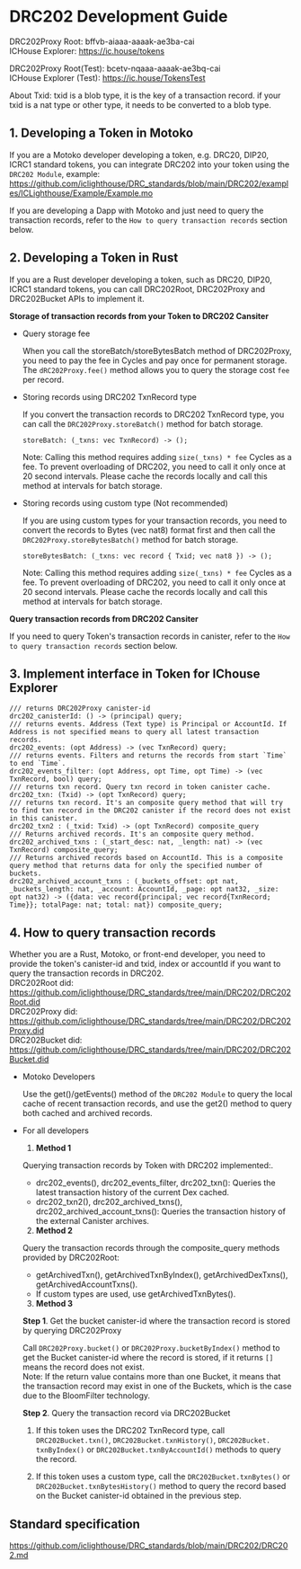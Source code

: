 # DRC202 Development Guide

DRC202Proxy Root: bffvb-aiaaa-aaaak-ae3ba-cai  
ICHouse Explorer: https://ic.house/tokens

DRC202Proxy Root(Test): bcetv-nqaaa-aaaak-ae3bq-cai  
ICHouse Explorer (Test): https://ic.house/TokensTest

About Txid: txid is a blob type, it is the key of a transaction record. if your txid is a nat type or other type, it needs to be converted to a blob type.

## 1. Developing a Token in Motoko

If you are a Motoko developer developing a token, e.g. DRC20, DIP20, ICRC1 standard tokens, you can integrate DRC202 into your token using the `DRC202 Module`, example: https://github.com/iclighthouse/DRC_standards/blob/main/DRC202/examples/ICLighthouse/Example/Example.mo   

If you are developing a Dapp with Motoko and just need to query the transaction records, refer to the `How to query transaction records` section below.

## 2. Developing a Token in Rust

If you are a Rust developer developing a token, such as DRC20, DIP20, ICRC1 standard tokens, you can call DRC202Root, DRC202Proxy and DRC202Bucket APIs to implement it. 

**Storage of transaction records from your Token to DRC202 Cansiter**

- Query storage fee

    When you call the storeBatch/storeBytesBatch method of DRC202Proxy, you need to pay the fee in Cycles and pay once for permanent storage. The `dRC202Proxy.fee()` method allows you to query the storage cost `fee` per record.

- Storing records using DRC202 TxnRecord type

    If you convert the transaction records to DRC202 TxnRecord type, you can call the `DRC202Proxy.storeBatch()` method for batch storage.
    ```
    storeBatch: (_txns: vec TxnRecord) -> ();
    ```
    Note: Calling this method requires adding `size(_txns) * fee` Cycles as a fee. To prevent overloading of DRC202, you need to call it only once at 20 second intervals. Please cache the records locally and call this method at intervals for batch storage.

- Storing records using custom type (Not recommended)

    If you are using custom types for your transaction records, you need to convert the records to Bytes (vec nat8) format first and then call the `DRC202Proxy.storeBytesBatch()` method for batch storage.
    ```
    storeBytesBatch: (_txns: vec record { Txid; vec nat8 }) -> ();
    ```
    Note: Calling this method requires adding `size(_txns) * fee` Cycles as a fee. To prevent overloading of DRC202, you need to call it only once at 20 second intervals. Please cache the records locally and call this method at intervals for batch storage.

**Query transaction records from DRC202 Cansiter**

If you need to query Token's transaction records in canister, refer to the `How to query transaction records` section below.

## 3. Implement interface in Token for IChouse Explorer

```
/// returns DRC202Proxy canister-id
drc202_canisterId: () -> (principal) query;
/// returns events. Address (Text type) is Principal or AccountId. If Address is not specified means to query all latest transaction records.
drc202_events: (opt Address) -> (vec TxnRecord) query;
/// returns events. Filters and returns the records from start `Time` to end `Time`.
drc202_events_filter: (opt Address, opt Time, opt Time) -> (vec TxnRecord, bool) query;
/// returns txn record. Query txn record in token canister cache.
drc202_txn: (Txid) -> (opt TxnRecord) query;
/// returns txn record. It's an composite query method that will try to find txn record in the DRC202 canister if the record does not exist in this canister.
drc202_txn2 : (_txid: Txid) -> (opt TxnRecord) composite_query
/// Returns archived records. It's an composite query method.
drc202_archived_txns : (_start_desc: nat, _length: nat) -> (vec TxnRecord) composite_query;
/// Returns archived records based on AccountId. This is a composite query method that returns data for only the specified number of buckets.
drc202_archived_account_txns : (_buckets_offset: opt nat, _buckets_length: nat, _account: AccountId, _page: opt nat32, _size: opt nat32) -> ({data: vec record{principal; vec record{TxnRecord; Time}}; totalPage: nat; total: nat}) composite_query;
```

## 4. How to query transaction records

Whether you are a Rust, Motoko, or front-end developer, you need to provide the token's canister-id and txid, index or accountId if you want to query the transaction records in DRC202.   
DRC202Root did: https://github.com/iclighthouse/DRC_standards/tree/main/DRC202/DRC202Root.did   
DRC202Proxy did: https://github.com/iclighthouse/DRC_standards/tree/main/DRC202/DRC202Proxy.did   
DRC202Bucket did: https://github.com/iclighthouse/DRC_standards/tree/main/DRC202/DRC202Bucket.did   

- Motoko Developers

    Use the get()/getEvents() method of the `DRC202 Module` to query the local cache of recent transaction records, and use the get2() method to query both cached and archived records.

- For all developers

    1. **Method 1**

    Querying transaction records by Token with DRC202 implemented:.
    - drc202_events(), drc202_events_filter, drc202_txn(): Queries the latest transaction history of the current Dex cached.
    - drc202_txn2(), drc202_archived_txns(), drc202_archived_account_txns(): Queries the transaction history of the external Canister archives.

    2. **Method 2**

    Query the transaction records through the composite_query methods provided by DRC202Root:
    - getArchivedTxn(), getArchivedTxnByIndex(), getArchivedDexTxns(), getArchivedAccountTxns().
    - If custom types are used, use getArchivedTxnBytes().

    3. **Method 3**

    **Step 1**. Get the bucket canister-id where the transaction record is stored by querying DRC202Proxy

    Call `DRC202Proxy.bucket()` or `DRC202Proxy.bucketByIndex()` method to get the Bucket canister-id where the record is stored, if it returns `[]` means the record does not exist.  
    Note: If the return value contains more than one Bucket, it means that the transaction record may exist in one of the Buckets, which is the case due to the BloomFilter technology.

    **Step 2**. Query the transaction record via DRC202Bucket

    1) If this token uses the DRC202 TxnRecord type, call `DRC202Bucket.txn()`, `DRC202Bucket.txnHistory()`, `DRC202Bucket. txnByIndex()` or `DRC202Bucket.txnByAccountId()` methods to query the record.

    2) If this token uses a custom type, call the `DRC202Bucket.txnBytes()` or `DRC202Bucket.txnBytesHistory()` method to query the record based on the Bucket canister-id obtained in the previous step.

## Standard specification

https://github.com/iclighthouse/DRC_standards/blob/main/DRC202/DRC202.md